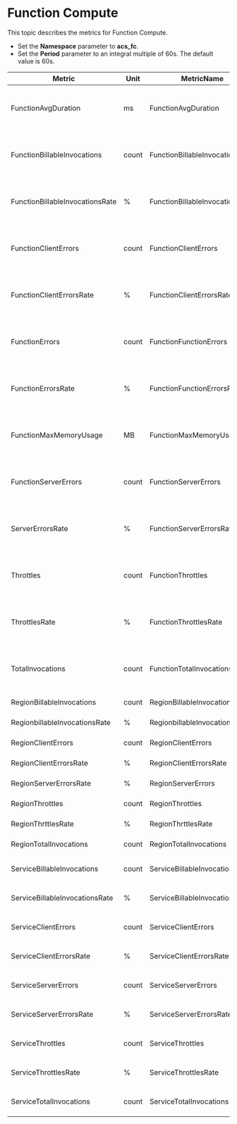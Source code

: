 # Function Compute

This topic describes the metrics for Function Compute.

-   Set the **Namespace** parameter to **acs\_fc**.
-   Set the **Period** parameter to an integral multiple of 60s. The default value is 60s.

|Metric|Unit|MetricName|Dimensions|Statistics|
|------|----|----------|----------|----------|
|FunctionAvgDuration|ms|FunctionAvgDuration|userId, region, serviceName, and functionName|Value|
|FunctionBillableInvocations|count|FunctionBillableInvocations|userId, region, serviceName, and functionName|Value|
|FunctionBillableInvocationsRate|%|FunctionBillableInvocationsRate|userId, region, serviceName, and functionName|Value|
|FunctionClientErrors|count|FunctionClientErrors|userId, region, serviceName, and functionName|Value|
|FunctionClientErrorsRate|%|FunctionClientErrorsRate|userId, region, serviceName, and functionName|Value|
|FunctionErrors|count|FunctionFunctionErrors|userId, region, serviceName, and functionName|Value|
|FunctionErrorsRate|%|FunctionFunctionErrorsRate|userId, region, serviceName, and functionName|Value|
|FunctionMaxMemoryUsage|MB|FunctionMaxMemoryUsage|userId, region, serviceName, and functionName|Value|
|FunctionServerErrors|count|FunctionServerErrors|userId, region, serviceName, and functionName|Value|
|ServerErrorsRate|%|FunctionServerErrorsRate|userId, region, serviceName, and functionName|Value|
|Throttles|count|FunctionThrottles|userId, region, serviceName, and functionName|Value|
|ThrottlesRate|%|FunctionThrottlesRate|userId, region, serviceName, and functionName|Value|
|TotalInvocations|count|FunctionTotalInvocations|userId, region, serviceName, and functionName|Value|
|RegionBillableInvocations|count|RegionBillableInvocations|userId and region|Value|
|RegionbillableInvocationsRate|%|RegionbillableInvocationsRate|userId and region|Value|
|RegionClientErrors|count|RegionClientErrors|userId and region|Value|
|RegionClientErrorsRate|%|RegionClientErrorsRate|userId and region|Value|
|RegionServerErrorsRate|%|RegionServerErrors|userId and region|Value|
|RegionThrottles|count|RegionThrottles|userId and region|Value|
|RegionThrttlesRate|%|RegionThrttlesRate|userId and region|Value|
|RegionTotalInvocations|count|RegionTotalInvocations|userId and region|Value|
|ServiceBillableInvocations|count|ServiceBillableInvocations|userId, region, and serviceName|Value|
|ServiceBillableInvocationsRate|%|ServiceBillableInvocationsRate|userId, region, and serviceName|Value|
|ServiceClientErrors|count|ServiceClientErrors|userId, region, and serviceName|Value|
|ServiceClientErrorsRate|%|ServiceClientErrorsRate|userId, region, and serviceName|Value|
|ServiceServerErrors|count|ServiceServerErrors|userId, region, and serviceName|Value|
|ServiceServerErrorsRate|%|ServiceServerErrorsRate|userId, region, and serviceName|Value|
|ServiceThrottles|count|ServiceThrottles|userId, region, and serviceName|Value|
|ServiceThrottlesRate|%|ServiceThrottlesRate|userId, region, and serviceName|Value|
|ServiceTotalInvocations|count|ServiceTotalInvocations|userId, region, and serviceName|Value|

